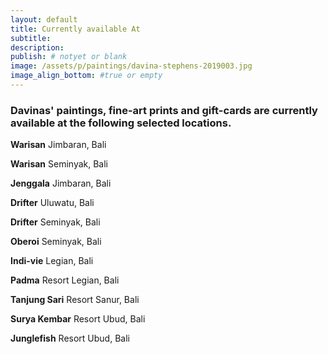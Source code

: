 ```yaml
---
layout: default
title: Currently available At
subtitle:
description:
publish: # notyet or blank
image: /assets/p/paintings/davina-stephens-2019003.jpg
image_align_bottom: #true or empty
---
```


### Davinas' paintings, fine-art prints and gift-cards are currently available at the following selected locations.

**Warisan**	Jimbaran,	Bali

**Warisan**	Seminyak,	Bali

**Jenggala** Jimbaran, Bali

**Drifter** Uluwatu,	Bali

**Drifter** Seminyak,	Bali

**Oberoi** Seminyak,	Bali

**Indi-vie** Legian, Bali

**Padma** Resort Legian,	Bali

**Tanjung Sari** Resort Sanur,	Bali

**Surya Kembar** Resort	Ubud,	Bali

**Junglefish** Resort Ubud,	Bali
